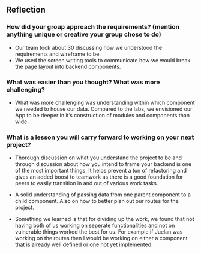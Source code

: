 ## Reflection

### How did your group approach the requirements? (mention anything unique or creative your group chose to do)

- Our team took about 30 discussing how we understood the requirements and wireframe to be.
- We used the screen writing tools to communicate how we would break the page layout into backend components.

### What was easier than you thought? What was more challenging?

- What was more challenging was understanding within which component we needed to house our data. Compared to the labs, we envisioned our App to be deeper in it’s construction of modules and components than wide.

### What is a lesson you will carry forward to working on your next project?

- Thorough discussion on what you understand the project to be and through discussion about how you intend to frame your backend is one of the most important things. It helps prevent a ton of refactoring and gives an added boost to teamwork as there is a good foundation for peers to easily transition in and out of various work tasks.

- A solid understanding of passing data from one parent component to a child component. Also on how to better plan out our routes for the project.

- Something we learned is that for dividing up the work, we found that not having both of us working on seperate functionalities and not on vulnerable things worked the best for us. For example if Juelan was working on the routes then I would be working on either a component that is already well defined or one not yet implemented.
